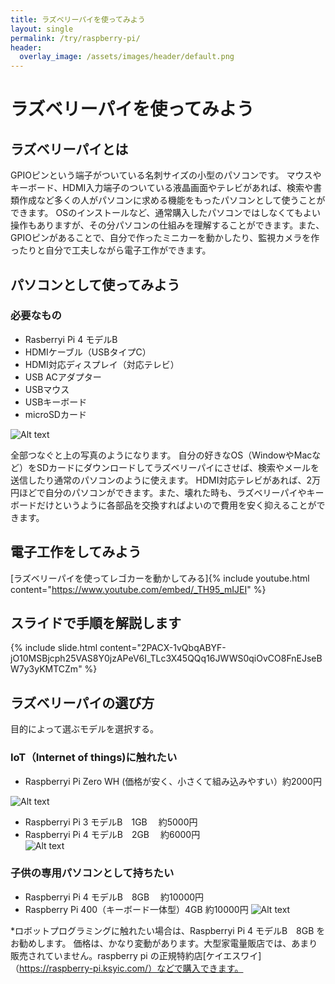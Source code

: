```yaml
---
title: ラズベリーパイを使ってみよう
layout: single
permalink: /try/raspberry-pi/
header:
  overlay_image: /assets/images/header/default.png
---
```

# ラズベリーパイを使ってみよう

## ラズベリーパイとは
GPIOピンという端子がついている名刺サイズの小型のパソコンです。  マウスやキーボード、HDMI入力端子のついている液晶画面やテレビがあれば、検索や書類作成など多くの人がパソコンに求める機能をもったパソコンとして使うことができます。  OSのインストールなど、通常購入したパソコンではしなくてもよい操作もありますが、その分パソコンの仕組みを理解することができます。また、GPIOピンがあることで、自分で作ったミニカーを動かしたり、監視カメラを作ったりと自分で工夫しながら電子工作ができます。

## パソコンとして使ってみよう
### 必要なもの
- Rasberryi Pi 4 モデルB　
- HDMIケーブル（USBタイプC）
- HDMI対応ディスプレイ（対応テレビ）
- USB ACアダプター
- USBマウス
- USBキーボード
- microSDカード

![Alt text](/raspberry-pi_img/pasokon.jpg)

全部つなぐと上の写真のようになります。  自分の好きなOS（WindowやMacなど）をSDカードにダウンロードしてラズベリーパイにさせば、検索やメールを送信したり通常のパソコンのように使えます。  HDMI対応テレビがあれば、2万円ほどで自分のパソコンができます。また、壊れた時も、ラズベリーパイやキーボードだけというように各部品を交換すればよいので費用を安く抑えることができます。

## 電子工作をしてみよう
[ラズベリーパイを使ってレゴカーを動かしてみる]{% include youtube.html content="https://www.youtube.com/embed/_TH95_mIJEI" %}

## スライドで手順を解説します
{% include slide.html content="2PACX-1vQbqABYF-jO10MSBjcph25VAS8Y0jzAPeV6I_TLc3X45QQq16JWWS0qiOvCO8FnEJseBW7y3yKMTCZm" %}

## ラズベリーパイの選び方
目的によって選ぶモデルを選択する。

### IoT（Internet of things)に触れたい
- Raspberryi Pi Zero WH (価格が安く、小さくて組み込みやすい）約2000円

![Alt text](/raspberry-pi_img/rasberrypizero.jpg)

- Raspberryi Pi 3 モデルB　1GB 　約5000円
- Raspberryi Pi 4 モデルB　2GB 　約6000円  
![Alt text](/raspberry-pi_img/rasberrypi4modelb.jpg)

### 子供の専用パソコンとして持ちたい
- Raspberryi Pi 4 モデルB　8GB 　約10000円
- Raspberry Pi 400（キーボード一体型）4GB 約10000円
![Alt text](/raspberry-pi_img/rasberrypi400.jpg)


*ロボットプログラミングに触れたい場合は、Raspberryi Pi 4 モデルB　8GB をお勧めします。  価格は、かなり変動があります。大型家電量販店では、あまり販売されていません。raspberry pi の正規特約店[ケイエスワイ]（https://raspberry-pi.ksyic.com/）などで購入できます。

